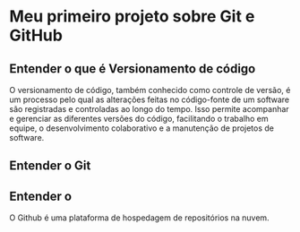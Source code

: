 # Meu primeiro projeto sobre Git e GitHub

## Entender o que é Versionamento de código

O versionamento de código, também conhecido como controle de versão, é um processo pelo qual as alterações feitas no código-fonte de um software são registradas e controladas ao longo do tempo. Isso permite acompanhar e gerenciar as diferentes versões do código, facilitando o trabalho em equipe, o desenvolvimento colaborativo e a manutenção de projetos de software.

## Entender o Git

## Entender o 

O Github é uma plataforma de hospedagem de repositórios na nuvem. 